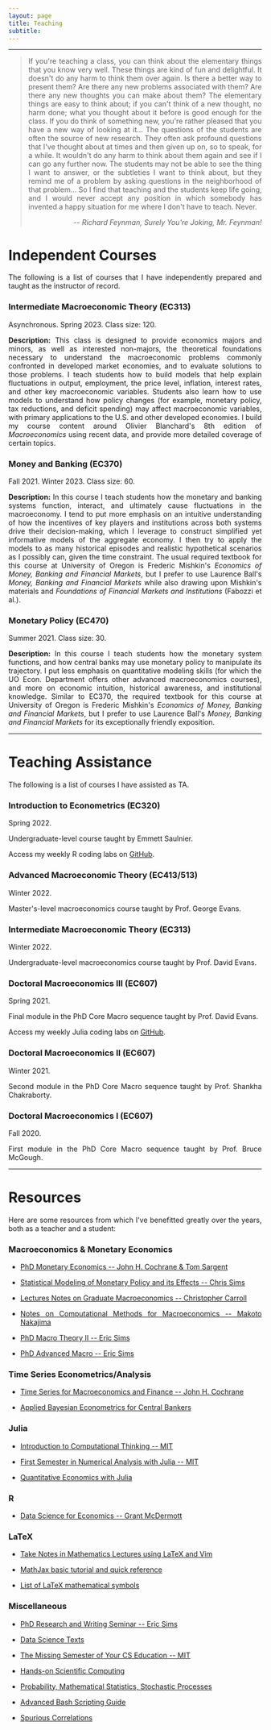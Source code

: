 ```yaml
---
layout: page
title: Teaching
subtitle: 
---
```

<style>body {text-align: justify}</style>
---

> If you're teaching a class, you can think about the elementary things that you know very well. These things are kind of fun and delightful. It doesn't do any harm to think them over again. Is there a better way to present them? Are there any new problems associated with them? Are there any new thoughts you can make about them? The elementary things are easy to think about; if you can't think of a new thought, no harm done; what you thought about it before is good enough for the class. If you do think of something new, you're rather pleased that you have a new way of looking at it... The questions of the students are often the source of new research. They often ask profound questions that I've thought about at times and then given up on, so to speak, for a while. It wouldn't do any harm to think about them again and see if I can go any further now. The students may not be able to see the thing I want to answer, or the subtleties I want to think about, but they remind me of a problem by asking questions in the neighborhood of that problem... So I find that teaching and the students keep life going, and I would never accept any position in which somebody has invented a happy situation for me where I don't have to teach. Never.
>
> <p style='text-align: right;'> -- <cite>Richard Feynman, <i>Surely You're Joking, Mr. Feynman!</i></cite> </p>

# <b>Independent Courses</b>

The following is a list of courses that I have independently prepared and taught as the instructor of record.

### <b>Intermediate Macroeconomic Theory (EC313)</b>

Asynchronous. Spring 2023. Class size: 120.

<b>Description:</b> 
This class is designed to provide economics majors and minors, as well as interested non-majors, the theoretical foundations necessary to understand the macroeconomic problems commonly confronted in developed market economies, and to evaluate solutions to those problems. 
I teach students how to build models that help explain fluctuations in output, employment, the price level, inflation, interest rates, and other key macroeconomic variables. 
Students also learn how to use models to understand how policy changes (for example, monetary policy, tax reductions, and deficit spending) may affect macroeconomic variables, with primary applications to the U.S. and other developed economies.
I build my course content around Olivier Blanchard's 8th edition of <i>Macroeconomics</i> using recent data, and provide more detailed coverage of certain topics.

### <b>Money and Banking (EC370)</b>

Fall 2021. Winter 2023. Class size: 60.

<b>Description:</b> 
In this course I teach students how the monetary and banking systems function, interact, and ultimately cause fluctuations in the macroeconomy.
I tend to put more emphasis on an intuitive understanding of how the incentives of key players and institutions across both systems drive their decision-making, which I leverage to construct simplified yet informative models of the aggregate economy.
I then try to apply the models to as many historical episodes and realistic hypothetical scenarios as I possibly can, given the time constraint. 
The usual required textbook for this course at University of Oregon is Frederic Mishkin's <i>Economics of Money, Banking and Financial Markets</i>, but I prefer to use Laurence Ball's <i>Money, Banking and Financial Markets</i> while also drawing upon Mishkin's materials and <i>Foundations of Financial Markets and Institutions</i> (Fabozzi et al.).

### <b>Monetary Policy (EC470)</b>

Summer 2021. Class size: 30.

<b>Description:</b>
In this course I teach students how the monetary system functions, and how central banks may use monetary policy to manipulate its trajectory.
I put less emphasis on quantitative modeling skills (for which the UO Econ. Department offers other advanced macroeconomics courses), and more on economic intuition, historical awareness, and institutional knowledge.
Similar to EC370, the required textbook for this course at University of Oregon is Frederic Mishkin's <i>Economics of Money, Banking and Financial Markets</i>, but I prefer to use Laurence Ball's <i>Money, Banking and Financial Markets</i> for its exceptionally friendly exposition.

---
# <b>Teaching Assistance</b>

The following is a list of courses I have assisted as TA.

### <b>Introduction to Econometrics (EC320)</b>

Spring 2022.

Undergraduate-level course taught by Emmett Saulnier. 

Access my weekly R coding labs on [GitHub](https://github.com/emmettsaulnier/EC320s22).

### <b>Advanced Macroeconomic Theory (EC413/513)</b>

Winter 2022.

Master's-level macroeconomics course taught by Prof. George Evans.

### <b>Intermediate Macroeconomic Theory (EC313)</b>

Winter 2022. 

Undergraduate-level macroeconomics course taught by Prof. David Evans.

### <b>Doctoral Macroeconomics III (EC607)</b>

Spring 2021.

Final module in the PhD Core Macro sequence taught by Prof. David Evans.

Access my weekly Julia coding labs on [GitHub](https://github.com/gionikola/spring2021_core_macro_lab).

### <b>Doctoral Macroeconomics II (EC607)</b>

Winter 2021. 

Second module in the PhD Core Macro sequence taught by Prof. Shankha Chakraborty.

### <b>Doctoral Macroeconomics I (EC607)</b>

Fall 2020.

First module in the PhD Core Macro sequence taught by Prof. Bruce McGough.

---
# <b>Resources</b>

Here are some resources from which I've benefitted greatly over the years, both as a teacher and a student:

### <b>Macroeconomics & Monetary Economics</b>

- [PhD Monetary Economics -- John H. Cochrane & Tom Sargent](https://www.johnhcochrane.com/monetary-economics-phd-course)

- [Statistical Modeling of Monetary Policy and its Effects -- Chris Sims](https://www.youtube.com/watch?v=ipw7zPRa_TI&list=PLHQhFGpFT9WiU8pJNovZ2gHRiTGGzxM1E&index=18)

- [Lectures Notes on Graduate Macroeconomics -- Christopher Carroll](http://www.econ2.jhu.edu/people/ccarroll/public/lecturenotes/IndexAll/Index/)

- [Notes on Computational Methods for Macroeconomics -- Makoto Nakajima](https://makotonakajima.github.io/comp/)

- [PhD Macro Theory II -- Eric Sims](https://www3.nd.edu/~esims1/grad_macro_17.html)

- [PhD Advanced Macro -- Eric Sims](https://www3.nd.edu/~esims1/adv_macro_2021.html)

### <b>Time Series Econometrics/Analysis</b>

- [Time Series for Macroeconomics and Finance -- John H. Cochrane](https://econ.lse.ac.uk/staff/wdenhaan/teach/cochrane.pdf)

- [Applied Bayesian Econometrics for Central Bankers](https://www.bankofengland.co.uk/ccbs/applied-bayesian-econometrics-for-central-bankers-updated-2017)

### <b>Julia</b>

- [Introduction to Computational Thinking -- MIT](https://computationalthinking.mit.edu/Spring21/)

- [First Semester in Numerical Analysis with Julia -- MIT](https://open.umn.edu/opentextbooks/textbooks/710)

- [Quantitative Economics with Julia](https://julia.quantecon.org/intro.html)

### <b>R</b>

- [Data Science for Economics -- Grant McDermott](https://github.com/uo-ec607/lectures)

### <b>LaTeX</b>
 
- [Take Notes in Mathematics Lectures using LaTeX and Vim](https://castel.dev/post/lecture-notes-1/)

- [MathJax basic tutorial and quick reference](https://math.meta.stackexchange.com/questions/5020/mathjax-basic-tutorial-and-quick-reference)

- [List of LaTeX mathematical symbols](https://oeis.org/wiki/List_of_LaTeX_mathematical_symbols#Set_and.2For_logic_notation)

### <b>Miscellaneous</b>

- [PhD Research and Writing Seminar -- Eric Sims](https://www3.nd.edu/~esims1/grad_writing.html)

- [Data Science Texts](https://datasciencetexts.com/homepage.html)

- [The Missing Semester of Your CS Education -- MIT](https://missing.csail.mit.edu/)

- [Hands-on Scientific Computing](https://handsonscicomp.readthedocs.io/en/latest/)

- [Probability, Mathematical Statistics, Stochastic Processes](http://www.randomservices.org/random/index.html)

- [Advanced Bash Scripting Guide](https://tldp.org/LDP/abs/html/)

- [Spurious Correlations](https://www.tylervigen.com/spurious-correlations)

